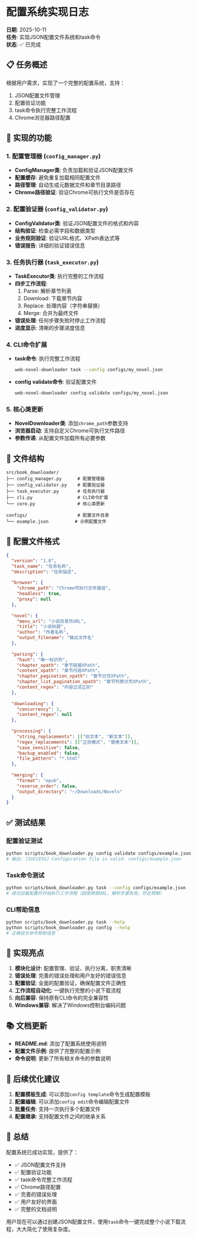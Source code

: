 # 配置系统实现日志

**日期**: 2025-10-11  
**任务**: 实现JSON配置文件系统和task命令  
**状态**: ✅ 已完成

## 📋 任务概述

根据用户需求，实现了一个完整的配置系统，支持：
1. JSON配置文件管理
2. 配置验证功能
3. task命令执行完整工作流程
4. Chrome浏览器路径配置

## 🎯 实现的功能

### 1. 配置管理器 (`config_manager.py`)
- **ConfigManager类**: 负责加载和验证JSON配置文件
- **配置缓存**: 避免重复加载相同配置文件
- **路径管理**: 自动生成元数据文件和章节目录路径
- **Chrome路径验证**: 验证Chrome可执行文件是否存在

### 2. 配置验证器 (`config_validator.py`)
- **ConfigValidator类**: 验证JSON配置文件的格式和内容
- **结构验证**: 检查必需字段和数据类型
- **业务规则验证**: 验证URL格式、XPath表达式等
- **错误报告**: 详细的验证错误信息

### 3. 任务执行器 (`task_executor.py`)
- **TaskExecutor类**: 执行完整的工作流程
- **四步工作流程**:
  1. Parse: 解析章节列表
  2. Download: 下载章节内容
  3. Replace: 处理内容（字符串替换）
  4. Merge: 合并为最终文件
- **错误处理**: 任何步骤失败时停止工作流程
- **进度显示**: 清晰的步骤进度信息

### 4. CLI命令扩展
- **task命令**: 执行完整工作流程
  ```bash
  web-novel-downloader task --config configs/my_novel.json
  ```
- **config validate命令**: 验证配置文件
  ```bash
  web-novel-downloader config validate configs/my_novel.json
  ```

### 5. 核心类更新
- **NovelDownloader类**: 添加`chrome_path`参数支持
- **浏览器启动**: 支持自定义Chrome可执行文件路径
- **参数传递**: 从配置文件加载所有必要参数

## 📁 文件结构

```
src/book_downloader/
├── config_manager.py      # 配置管理器
├── config_validator.py    # 配置验证器
├── task_executor.py       # 任务执行器
├── cli.py                 # CLI命令扩展
└── core.py                # 核心类更新

configs/                   # 配置文件目录
└── example.json          # 示例配置文件
```

## 🔧 配置文件格式

```json
{
  "version": "1.0",
  "task_name": "任务名称",
  "description": "任务描述",
  
  "browser": {
    "chrome_path": "Chrome可执行文件路径",
    "headless": true,
    "proxy": null
  },
  
  "novel": {
    "menu_url": "小说目录页URL",
    "title": "小说标题",
    "author": "作者名称",
    "output_filename": "输出文件名"
  },
  
  "parsing": {
    "hash": "唯一标识符",
    "chapter_xpath": "章节链接XPath",
    "content_xpath": "章节内容XPath",
    "chapter_pagination_xpath": "章节分页XPath",
    "chapter_list_pagination_xpath": "章节列表分页XPath",
    "content_regex": "内容过滤正则"
  },
  
  "downloading": {
    "concurrency": 3,
    "content_regex": null
  },
  
  "processing": {
    "string_replacements": [["旧文本", "新文本"]],
    "regex_replacements": [["正则模式", "替换文本"]],
    "case_sensitive": false,
    "backup_enabled": false,
    "file_pattern": "*.html"
  },
  
  "merging": {
    "format": "epub",
    "reverse_order": false,
    "output_directory": "~/Downloads/Novels"
  }
}
```

## ✅ 测试结果

### 配置验证测试
```bash
python scripts/book_downloader.py config validate configs/example.json
# 输出: [SUCCESS] Configuration file is valid: configs/example.json
```

### Task命令测试
```bash
python scripts/book_downloader.py task --config configs/example.json
# 成功加载配置并开始执行工作流程（因使用假URL，解析步骤失败，符合预期）
```

### CLI帮助信息
```bash
python scripts/book_downloader.py task --help
python scripts/book_downloader.py config --help
# 正确显示命令帮助信息
```

## 🎉 实现亮点

1. **模块化设计**: 配置管理、验证、执行分离，职责清晰
2. **错误处理**: 完善的错误处理和用户友好的错误信息
3. **配置验证**: 全面的配置验证，确保配置文件正确性
4. **工作流程自动化**: 一键执行完整的小说下载流程
5. **向后兼容**: 保持原有CLI命令的完全兼容性
6. **Windows兼容**: 解决了Windows控制台编码问题

## 📚 文档更新

- **README.md**: 添加了配置系统使用说明
- **配置文件示例**: 提供了完整的配置示例
- **命令说明**: 更新了所有相关命令的参数说明

## 🔄 后续优化建议

1. **配置模板生成**: 可以添加`config template`命令生成配置模板
2. **配置编辑**: 可以添加`config edit`命令编辑配置文件
3. **批量任务**: 支持一次执行多个配置文件
4. **配置继承**: 支持配置文件之间的继承关系

## 📝 总结

配置系统已成功实现，提供了：
- ✅ JSON配置文件支持
- ✅ 配置验证功能
- ✅ task命令完整工作流程
- ✅ Chrome路径配置
- ✅ 完善的错误处理
- ✅ 用户友好的界面
- ✅ 完整的文档说明

用户现在可以通过创建JSON配置文件，使用`task`命令一键完成整个小说下载流程，大大简化了使用复杂度。
